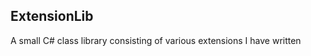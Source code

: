 ExtensionLib
-------------

A small C# class library consisting of various extensions I have written
